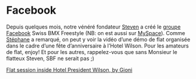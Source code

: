 # Facebook

Depuis quelques mois, notre vénéré fondateur [Steven](http://www.prog-pics.com/) a créé le [groupe Facebook](http://www.facebook.com/group.php?gid=128943741464) Swiss BMX Freestyle (NB: on est aussi sur [MySpace](http://www.myspace.com/swissbmx)). Comme [Stéphane](http://www.genevavelo.ch/) a remarqué, on peut y voir la vidéo d’une démo de flat organisée dans le cadre d’une fête d’anniversaire à l’Hotel Wilson. Pour les amateurs de flat, enjoy! Et pour les autres, rappelez-vous que sans Monsieur le flatteux Steven, SBF ne serait pas ;)

[Flat session inside Hotel President Wilson, by Gioni](https://www.youtube.com/watch?v=hWi5UpxO90o)
